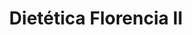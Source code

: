 ---
title: "Dietética Florencia II"
url: /ciudad-autonoma-de-buenos-aires/dietetica-florencia-ii/
shop: Allgemein
---
